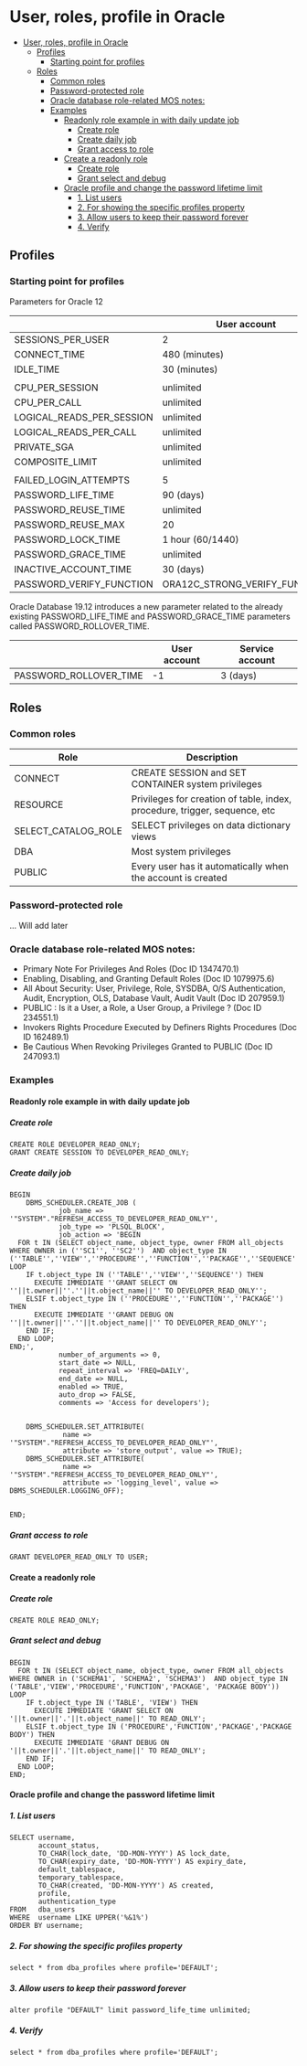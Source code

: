 # User, roles, profile in Oracle 
- [User, roles, profile in Oracle](#user-roles-profile-in-oracle)
  - [Profiles](#profiles)
    - [Starting point for profiles](#starting-point-for-profiles)
  - [Roles](#roles)
    - [Common roles](#common-roles)
    - [Password-protected role](#password-protected-role)
    - [Oracle database role-related MOS notes:](#oracle-database-role-related-mos-notes)
    - [Examples](#examples)
      - [Readonly role example in with daily update job](#readonly-role-example-in-with-daily-update-job)
        - [Create role](#create-role)
        - [Create daily job](#create-daily-job)
        - [Grant access to role](#grant-access-to-role)
      - [Create a readonly role](#create-a-readonly-role)
        - [Create role](#create-role-1)
        - [Grant select and debug](#grant-select-and-debug)
      - [Oracle profile and change the password lifetime limit](#oracle-profile-and-change-the-password-lifetime-limit)
        - [1. List users](#1-list-users)
        - [2. For showing the specific profiles property](#2-for-showing-the-specific-profiles-property)
        - [3. Allow users to keep their password forever](#3-allow-users-to-keep-their-password-forever)
        - [4. Verify](#4-verify)


## Profiles
### Starting point for profiles

Parameters for Oracle 12

|                           | User account                  | Service account               |
|---------------------------|-------------------------------|-------------------------------|
| SESSIONS_PER_USER         | 2                             | Per case                      |
| CONNECT_TIME              | 480 (minutes)                 | unlimited                     |
| IDLE_TIME                 | 30 (minutes)                  | unlimited                     |
|                           |                               |                               |
| CPU_PER_SESSION           | unlimited                     | unlimited                     |
| CPU_PER_CALL              | unlimited                     | unlimited                     |
| LOGICAL_READS_PER_SESSION | unlimited                     | unlimited                     |
| LOGICAL_READS_PER_CALL    | unlimited                     | unlimited                     |
| PRIVATE_SGA               | unlimited                     | unlimited                     |
| COMPOSITE_LIMIT           | unlimited                     | unlimited                     |
|                           |                               |                               |
| FAILED_LOGIN_ATTEMPTS     | 5                             | 3                             |
| PASSWORD_LIFE_TIME        | 90 (days)                     | unlimited                     |
| PASSWORD_REUSE_TIME       | unlimited                     | unlimited                     |
| PASSWORD_REUSE_MAX        | 20                            | 20                            |
| PASSWORD_LOCK_TIME        | 1 hour (60/1440)              | 1 day                         |
| PASSWORD_GRACE_TIME       | unlimited                     | unlimited                     |
| INACTIVE_ACCOUNT_TIME     | 30 (days)                     | 30 (days)                     |
| PASSWORD_VERIFY_FUNCTION  | ORA12C_STRONG_VERIFY_FUNCTION | ORA12C_STRONG_VERIFY_FUNCTION |

Oracle Database 19.12 introduces a new parameter related to the already existing PASSWORD_LIFE_TIME and PASSWORD_GRACE_TIME parameters called PASSWORD_ROLLOVER_TIME.

|                           | User account                  | Service account               |
|---------------------------|-------------------------------|-------------------------------|
| PASSWORD_ROLLOVER_TIME    | -1                            | 3 (days)                      |


## Roles

### Common roles

| Role                | Description                                                                   |
|---------------------|-------------------------------------------------------------------------------|
| CONNECT             | CREATE SESSION and SET CONTAINER system privileges                            |
| RESOURCE            | Privileges for creation of table, index, procedure, trigger, sequence, etc    |
| SELECT_CATALOG_ROLE | SELECT privileges on data dictionary views                                    |
| DBA                 | Most system privileges                                                        |
| PUBLIC              | Every user has it automatically when the account is created                   |


### Password-protected role

... Will add later

### Oracle database role-related MOS notes:
- Primary Note For Privileges And Roles (Doc ID 1347470.1)
- Enabling, Disabling, and Granting Default Roles (Doc ID 1079975.6)
- All About Security: User, Privilege, Role, SYSDBA, O/S Authentication, Audit, Encryption, OLS, Database Vault, Audit Vault (Doc ID 207959.1)
- PUBLIC : Is it a User, a Role, a User Group, a Privilege ? (Doc ID 234551.1)
- Invokers Rights Procedure Executed by Definers Rights Procedures (Doc ID 162489.1)
- Be Cautious When Revoking Privileges Granted to PUBLIC (Doc ID 247093.1)


### Examples

#### Readonly role example in with daily update job 

##### Create role
```
CREATE ROLE DEVELOPER_READ_ONLY;
GRANT CREATE SESSION TO DEVELOPER_READ_ONLY;
```
##### Create daily job
```
BEGIN
    DBMS_SCHEDULER.CREATE_JOB (
            job_name => '"SYSTEM"."REFRESH_ACCESS_TO_DEVELOPER_READ_ONLY"',
            job_type => 'PLSQL_BLOCK',
            job_action => 'BEGIN
  FOR t IN (SELECT object_name, object_type, owner FROM all_objects WHERE OWNER in (''SC1'', ''SC2'')  AND object_type IN (''TABLE'',''VIEW'',''PROCEDURE'',''FUNCTION'',''PACKAGE'',''SEQUENCE'')) LOOP
    IF t.object_type IN (''TABLE'',''VIEW'',''SEQUENCE'') THEN
      EXECUTE IMMEDIATE ''GRANT SELECT ON ''||t.owner||''.''||t.object_name||'' TO DEVELOPER_READ_ONLY'';
    ELSIF t.object_type IN (''PROCEDURE'',''FUNCTION'',''PACKAGE'') THEN
      EXECUTE IMMEDIATE ''GRANT DEBUG ON ''||t.owner||''.''||t.object_name||'' TO DEVELOPER_READ_ONLY'';
    END IF;
  END LOOP;
END;',
            number_of_arguments => 0,
            start_date => NULL,
            repeat_interval => 'FREQ=DAILY',
            end_date => NULL,
            enabled => TRUE,
            auto_drop => FALSE,
            comments => 'Access for developers');
         
 
    DBMS_SCHEDULER.SET_ATTRIBUTE( 
             name => '"SYSTEM"."REFRESH_ACCESS_TO_DEVELOPER_READ_ONLY"', 
             attribute => 'store_output', value => TRUE);
    DBMS_SCHEDULER.SET_ATTRIBUTE( 
             name => '"SYSTEM"."REFRESH_ACCESS_TO_DEVELOPER_READ_ONLY"', 
             attribute => 'logging_level', value => DBMS_SCHEDULER.LOGGING_OFF);
  
    
END;
```
##### Grant access to role
```
GRANT DEVELOPER_READ_ONLY TO USER;
```

#### Create a readonly role 

##### Create role
```
CREATE ROLE READ_ONLY;
```
##### Grant select and debug
```
BEGIN
  FOR t IN (SELECT object_name, object_type, owner FROM all_objects WHERE OWNER in ('SCHEMA1', 'SCHEMA2', 'SCHEMA3')  AND object_type IN ('TABLE','VIEW','PROCEDURE','FUNCTION','PACKAGE', 'PACKAGE BODY')) LOOP
    IF t.object_type IN ('TABLE', 'VIEW') THEN
      EXECUTE IMMEDIATE 'GRANT SELECT ON '||t.owner||'.'||t.object_name||' TO READ_ONLY';
    ELSIF t.object_type IN ('PROCEDURE','FUNCTION','PACKAGE','PACKAGE BODY') THEN
      EXECUTE IMMEDIATE 'GRANT DEBUG ON '||t.owner||'.'||t.object_name||' TO READ_ONLY';
    END IF;
  END LOOP;
END;
```


#### Oracle profile and change the password lifetime limit

##### 1. List users
```
SELECT username,
       account_status,
       TO_CHAR(lock_date, 'DD-MON-YYYY') AS lock_date,
       TO_CHAR(expiry_date, 'DD-MON-YYYY') AS expiry_date,
       default_tablespace,
       temporary_tablespace,
       TO_CHAR(created, 'DD-MON-YYYY') AS created,
       profile,
       authentication_type
FROM   dba_users
WHERE  username LIKE UPPER('%&1%')
ORDER BY username;
```

##### 2. For showing the specific profiles property
```
select * from dba_profiles where profile='DEFAULT';
```

##### 3. Allow users to keep their password forever
```
alter profile "DEFAULT" limit password_life_time unlimited;
```

##### 4. Verify 
```
select * from dba_profiles where profile='DEFAULT';
```



